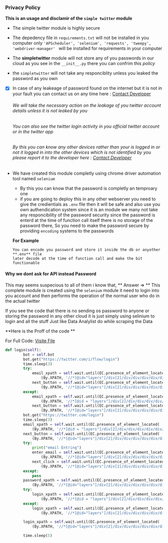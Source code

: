 ### Privacy Policy

**This is an usage and disclamir of the `simple twitter`   module**

- The simple twitter module is highly secure 
- The depedency file in `requirements.txt` will not be installed in you computer only ```'APScheduler',
        'selenium',
        'requests',
        'tweepy',
        'webdriver-manager'
        ``` will be installed for requirements in your computer
        
- The **simpletwitter** module will not store any of you passwords in our cloud as you see in the `__init__.py` there you can confrim this _policy_

- the `simpletwitter` will not take any responciblity unless you leaked the password as you own 

- [x] In case of any leakeage of password found on the internet but it is not in your fault you can contact us on any time here : [Contact Developer](mailto:abipravi11@outlook.com)   
    
   ###### We will take the necessary action on the leakage of you twitter account details unless it is not leaked by you
   ###### You can also see the twitter login activity in you official twitter account or in the twitter app
   
   ###### By this you can know any other devices rather than your is logged in or not it logged in into the other devices which is not identified by you please report it to the developer here : [Contact Developer](mailto:abipravi11@outlook.com)
          

- We have created this module completly using chrome driver automation tool named `selenium`
  - By this you can know that the password is completly an temproary one 
  - if you are going to deploy this in any other webserver you need to give the credientials as `.env` file then it will be safe and also use you own authendication system
    since it is an module we many not take any responcibility of the password security since the password is enterd at the time of function call itself there is no storage of the password there,
    So you need to make the password secure by providing `encoding` systems to the passwords
    
  **For Example**
    ```
    You can encode you password and store it inside the db or anyother **.env** file
    later decode at the time of function call and make the bit functionable
    ```


#### Why we dont ask for API instead Password

This may seems suspecious to all of them i know that,
** Answer => **
This complete module is created using the `selenium` module it need to login into you account and then performs the operation of the normal user who do in the actual twitter

If you see the code that there is no sending os password to anyone or storing the password in any other cloud it is just simply using selinium to login and all the stuff
Just like Data Analylist do while scraping the Data

**Here is the Proff of the code **

For Full Code: [Visite File](https://github.com/pravee42/simpletwitter/blob/master/simpletwitter/__init__.py)

``` py
def login(self):
        bot = self.bot
        bot.get("https://twitter.com/i/flow/login")
        time.sleep(3)
        try:
            email_xpath = self.wait.until(EC.presence_of_element_located(
                (By.XPATH, '//*[@id="layers"]/div[2]/div/div/div/div/div/div[2]/div[2]/div/div/div[2]/div[2]/div[1]/div/div[5]/label/div/div[2]/div/input'))).send_keys(self.email)
            next_button = self.wait.until(EC.presence_of_element_located(
                (By.XPATH, '//*[@id="layers"]/div[2]/div/div/div/div/div/div[2]/div[2]/div/div/div[2]/div[2]/div[1]/div/div[6]/div'))).click()
        except:
            email_xpath = self.wait.until(EC.presence_of_element_located(
                (By.XPATH, '//*[@id = "layers"]/div[2]/div/div/div/div/div/div[2]/div[2]/div/div/div[2]/div[2]/div[1]/div/div[2]/label/div/div[2]/div/input'))).send_keys(self.email)
            next_button = self.wait.until(EC.presence_of_element_located(
                (By.XPATH, '//*[@id="layers"]/div[2]/div/div/div/div/div/div[2]/div[2]/div/div/div[2]/div[2]/div[2]/div'))).send_keys(Keys.ENTER)
        bot.get("https://twitter.com/login")
        time.sleep(3)
        email_xpath = self.wait.until(EC.presence_of_element_located(
            (By.XPATH, '//*[@id = "layers"]/div[2]/div/div/div/div/div/div[2]/div[2]/div/div/div[2]/div[2]/div[1]/div/div[2]/label/div/div[2]/div/input'))).send_keys(self.email)
        next_button = self.wait.until(EC.presence_of_element_located(
            (By.XPATH, '//*[@id="layers"]/div[2]/div/div/div/div/div/div[2]/div[2]/div/div/div[2]/div[2]/div[2]/div'))).send_keys(Keys.ENTER)
        try:
            print("email Entring")
            enter_email = self.wait.until(EC.presence_of_element_located(
                (By.XPATH, '//*[@id="layers"]/div[2]/div/div/div/div/div/div[2]/div[2]/div/div/div[2]/div[2]/div[1]/div/div[2]/label/div/div[2]/div/input'))).send_keys(self.user_name)
            next_click = self.wait.until(EC.presence_of_element_located(
                (By.XPATH, '//*[@id="layers"]/div[2]/div/div/div/div/div/div[2]/div[2]/div/div/div[2]/div[2]/div[2]/div'))).send_keys(Keys.ENTER)
        except:
            pass
        password_xpath = self.wait.until(EC.presence_of_element_located(
            (By.XPATH, '//*[@id="layers"]/div[2]/div/div/div/div/div/div[2]/div[2]/div/div/div[2]/div[2]/div[1]/div/div[3]/div/label/div/div[2]/div/input'))).send_keys(self.password)
        try:
            login_xpath = self.wait.until(EC.presence_of_element_located(
                (By.XPATH, '//*[@id = "layers"]/div[2]/div/div/div/div/div/div[2]/div[2]/div/div/div[2]/div[2]/div[2]/div/div/div'))).click()
        except:
            login_xpath = self.wait.until(EC.presence_of_element_located(
                (By.XPATH, '//*[@id="layers"]/div[2]/div/div/div/div/div/div[2]/div[2]/div/div/div[2]/div[2]/div[2]/div'))).click()

        login_xpath = self.wait.until(EC.presence_of_element_located(
            (By.XPATH, '//*[@id="layers"]/div[2]/div/div/div/div/div/div[2]/div[2]/div/div/div[2]/div[2]/div[2]/div'))).click()

        time.sleep(5)
```
